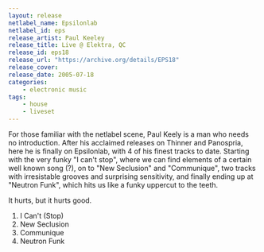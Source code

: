 ```yaml
---
layout: release
netlabel_name: Epsilonlab
netlabel_id: eps
release_artist: Paul Keeley
release_title: Live @ Elektra, QC
release_id: eps18
release_url: "https://archive.org/details/EPS18"
release_cover:
release_date: 2005-07-18
categories:
    - electronic music
tags:
    - house
    - liveset
---
```

For those familiar with the netlabel scene, Paul Keely is a man who needs no introduction. After his acclaimed releases on Thinner and Panospria, here he is finally on Epsilonlab, with 4 of his finest tracks to date. Starting with the very funky "I can't stop", where we can find elements of a certain well known song (?), on to "New Seclusion" and "Communique", two tracks with irresistable grooves and surprising sensitivity, and finally ending up at "Neutron Funk", which hits us like a funky uppercut to the teeth.

It hurts, but it hurts good.

1. I Can't (Stop)
2. New Seclusion
3. Communique
4. Neutron Funk